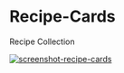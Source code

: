 # Recipe-Cards
Recipe Collection

[![screenshot-recipe-cards](https://user-images.githubusercontent.com/36923806/214462336-da986a02-f85d-4e3d-a737-cc2f5970b28c.png)]( https://francescabambozzi.github.io/Recipe-Cards/)

